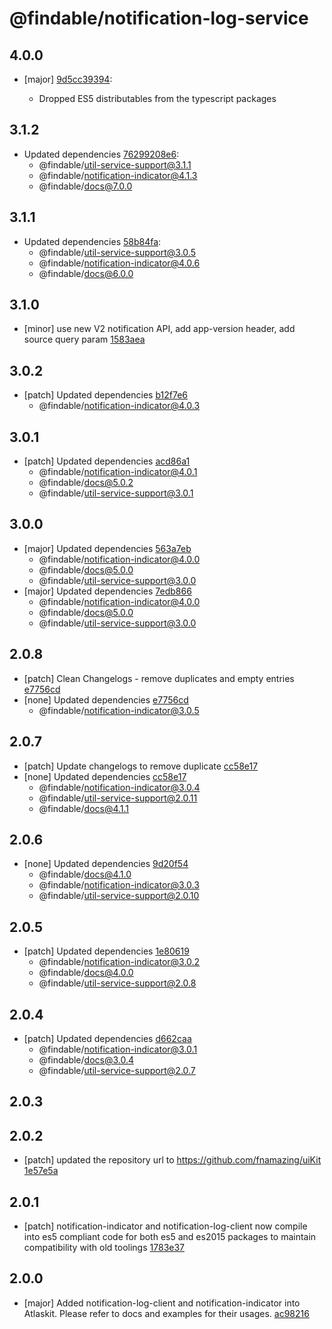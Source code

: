 # @findable/notification-log-service

## 4.0.0
- [major] [9d5cc39394](https://github.com/fnamazing/uiKit/commits/9d5cc39394):

  - Dropped ES5 distributables from the typescript packages

## 3.1.2
- Updated dependencies [76299208e6](https://github.com/fnamazing/uiKit/commits/76299208e6):
  - @findable/util-service-support@3.1.1
  - @findable/notification-indicator@4.1.3
  - @findable/docs@7.0.0

## 3.1.1
- Updated dependencies [58b84fa](https://github.com/fnamazing/uiKit/commits/58b84fa):
  - @findable/util-service-support@3.0.5
  - @findable/notification-indicator@4.0.6
  - @findable/docs@6.0.0

## 3.1.0
- [minor] use new V2 notification API, add app-version header, add source query param [1583aea](https://github.com/fnamazing/uiKit/commits/1583aea)

## 3.0.2
- [patch] Updated dependencies [b12f7e6](https://github.com/fnamazing/uiKit/commits/b12f7e6)
  - @findable/notification-indicator@4.0.3

## 3.0.1
- [patch] Updated dependencies [acd86a1](https://github.com/fnamazing/uiKit/commits/acd86a1)
  - @findable/notification-indicator@4.0.1
  - @findable/docs@5.0.2
  - @findable/util-service-support@3.0.1

## 3.0.0


- [major] Updated dependencies [563a7eb](https://github.com/fnamazing/uiKit/commits/563a7eb)
  - @findable/notification-indicator@4.0.0
  - @findable/docs@5.0.0
  - @findable/util-service-support@3.0.0
- [major] Updated dependencies [7edb866](https://github.com/fnamazing/uiKit/commits/7edb866)
  - @findable/notification-indicator@4.0.0
  - @findable/docs@5.0.0
  - @findable/util-service-support@3.0.0

## 2.0.8
- [patch] Clean Changelogs - remove duplicates and empty entries [e7756cd](https://github.com/fnamazing/uiKit/commits/e7756cd)
- [none] Updated dependencies [e7756cd](https://github.com/fnamazing/uiKit/commits/e7756cd)
  - @findable/notification-indicator@3.0.5

## 2.0.7
- [patch] Update changelogs to remove duplicate [cc58e17](https://github.com/fnamazing/uiKit/commits/cc58e17)
- [none] Updated dependencies [cc58e17](https://github.com/fnamazing/uiKit/commits/cc58e17)
  - @findable/notification-indicator@3.0.4
  - @findable/util-service-support@2.0.11
  - @findable/docs@4.1.1

## 2.0.6
- [none] Updated dependencies [9d20f54](https://github.com/fnamazing/uiKit/commits/9d20f54)
  - @findable/docs@4.1.0
  - @findable/notification-indicator@3.0.3
  - @findable/util-service-support@2.0.10

## 2.0.5
- [patch] Updated dependencies [1e80619](https://github.com/fnamazing/uiKit/commits/1e80619)
  - @findable/notification-indicator@3.0.2
  - @findable/docs@4.0.0
  - @findable/util-service-support@2.0.8

## 2.0.4
- [patch] Updated dependencies [d662caa](https://github.com/fnamazing/uiKit/commits/d662caa)
  - @findable/notification-indicator@3.0.1
  - @findable/docs@3.0.4
  - @findable/util-service-support@2.0.7

## 2.0.3

## 2.0.2
- [patch] updated the repository url to https://github.com/fnamazing/uiKit [1e57e5a](https://github.com/fnamazing/uiKit/commits/1e57e5a)

## 2.0.1
- [patch] notification-indicator and notification-log-client now compile into es5 compliant code for both es5 and es2015 packages to maintain compatibility with old toolings [1783e37](https://github.com/fnamazing/uiKit/commits/1783e37)

## 2.0.0
- [major] Added notification-log-client and notification-indicator into Atlaskit. Please refer to docs and examples for their usages. [ac98216](https://github.com/fnamazing/uiKit/commits/ac98216)
